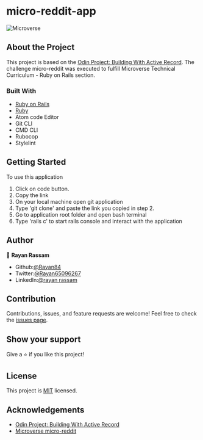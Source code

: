 # micro-reddit-app

![Microverse](https://img.shields.io/badge/Microverse-blueviolet)

## About the Project

This project is based on the [Odin Project: Building With Active Record](https://www.theodinproject.com/courses/ruby-on-rails/lessons/building-with-active-record-ruby-on-rails).
The challenge micro-reddit was executed to fulfill Microverse Technical Curriculum - Ruby on Rails section.

### Built With

- [Ruby on Rails](https://rubyonrails.org/)
- [Ruby](https://www.ruby-lang.org/en/)
- Atom code Editor
- Git CLI
- CMD CLI
- Rubocop
- Stylelint

## Getting Started

To use this application

1. Click on code button.
2. Copy the link
3. On your local machine open git application
4. Type 'git clone' and paste the link you copied in step 2. 
5. Go to application root folder and open bash terminal 
6. Type 'rails c' to start rails console and interact with the application

## Author

👤 **Rayan Rassam**

* Github:[@Rayan84](https://github.com/Rayan84)
* Twitter:[@Rayan65096267](https://twitter.com/Rayan65096267)
* LinkedIn:[@rayan rassam](https://www.linkedin.com/in/rayan-rassam-18a0a426/)

## Contribution

Contributions, issues, and feature requests are welcome!
Feel free to check the [issues page](../../issues).


## Show your support

Give a ⭐️ if you like this project!

## License

This project is [MIT](./LICENSE) licensed.

## Acknowledgements

- [Odin Project: Building With Active Record](https://www.theodinproject.com/courses/ruby-on-rails/lessons/building-with-active-record-ruby-on-rails)
- [Microverse micro-reddit](https://microverse.pathwright.com/library/fast-track-curriculum/69047/path/step/49722535/)

